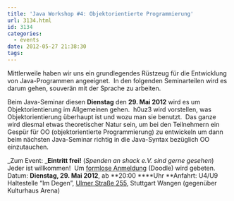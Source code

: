 ```yaml
---
title: 'Java Workshop #4: Objektorientierte Programmierung'
url: 3134.html
id: 3134
categories:
  - events
date: 2012-05-27 21:38:30
tags:
---
```


Mittlerweile haben wir uns ein grundlegendes Rüstzeug für die Entwicklung von Java-Programmen angeeignet.  In den folgenden Seminarteilen wird es darum gehen, souverän mit der Sprache zu arbeiten.

Beim Java-Seminar diesen **Dienstag** den **29\. Mai 2012** wird es um Objektorientierung im Allgemeinen gehen.  h0uz3 wird vorstellen, was Objektorientierung überhaupt ist und wozu man sie benutzt.  Das ganze wird diesmal etwas theoretischer Natur sein, um bei den Teilnehmern ein Gespür für OO (objektorientierte Programmierung) zu entwickeln um dann beim nächsten Java-Seminar richtig in die Java-Syntax bezüglich OO einzutauchen.

_Zum Event:
_**Eintritt frei!** (_Spenden an shack e.V. sind gerne gesehen_) Jeder ist willkommen!  Um [formlose Anmeldung](http://www.doodle.com/w563rcx6ykv2wa5x) (Doodle) wird gebeten.
Datum: **Dienstag, 29\. Mai 2012**, ab **20:00 ****Uhr
**Anfahrt: U4/U9 Haltestelle “Im Degen”, [Ulmer Straße 255](https://blog.shackspace.de/?page_id=713), Stuttgart Wangen (gegenüber Kulturhaus Arena)